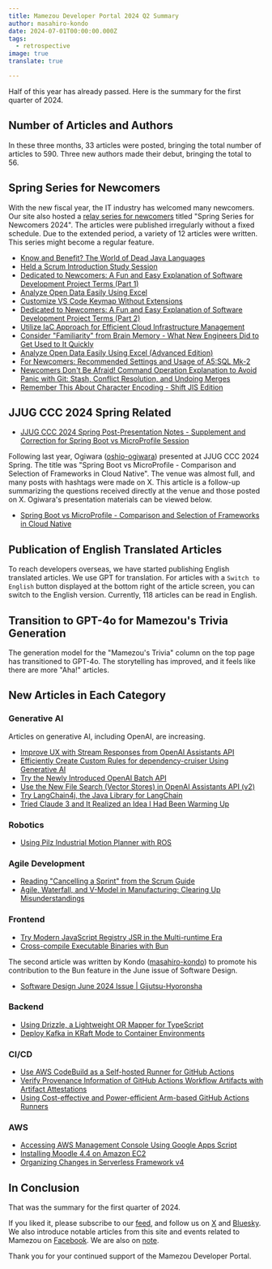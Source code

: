 ```yaml
---
title: Mamezou Developer Portal 2024 Q2 Summary
author: masahiro-kondo
date: 2024-07-01T00:00:00.000Z
tags:
  - retrospective
image: true
translate: true

---
```





Half of this year has already passed. Here is the summary for the first quarter of 2024.

## Number of Articles and Authors
In these three months, 33 articles were posted, bringing the total number of articles to 590. Three new authors made their debut, bringing the total to 56.

## Spring Series for Newcomers
With the new fiscal year, the IT industry has welcomed many newcomers. Our site also hosted a [relay series for newcomers](https://developer.mamezou-tech.com/events/season/2024-spring/) titled "Spring Series for Newcomers 2024". The articles were published irregularly without a fixed schedule. Due to the extended period, a variety of 12 articles were written. This series might become a regular feature.

- [Know and Benefit? The World of Dead Java Languages](https://developer.mamezou-tech.com/blogs/2024/04/12/death-lang-java/)
- [Held a Scrum Introduction Study Session](https://developer.mamezou-tech.com/blogs/2024/04/18/introduction-to-scrum/)
- [Dedicated to Newcomers: A Fun and Easy Explanation of Software Development Project Terms (Part 1)](https://developer.mamezou-tech.com/blogs/2024/04/19/playful_project_terms/)
- [Analyze Open Data Easily Using Excel](https://developer.mamezou-tech.com/blogs/2024/04/25/excel-data-analysis/)
- [Customize VS Code Keymap Without Extensions](https://developer.mamezou-tech.com/blogs/2024/04/26/remap-vscode-keys/)
- [Dedicated to Newcomers: A Fun and Easy Explanation of Software Development Project Terms (Part 2)](https://developer.mamezou-tech.com/blogs/2024/05/01/playful_project_terms2/)
- [Utilize IaC Approach for Efficient Cloud Infrastructure Management](https://developer.mamezou-tech.com/blogs/2024/05/05/iac-tools-intro/)
- [Consider "Familiarity" from Brain Memory - What New Engineers Did to Get Used to It Quickly](https://developer.mamezou-tech.com/blogs/2024/05/08/getting-used-to-it/)
- [Analyze Open Data Easily Using Excel (Advanced Edition)](https://developer.mamezou-tech.com/blogs/2024/05/20/powerquery-introduction/)
- [For Newcomers: Recommended Settings and Usage of A5:SQL Mk-2](https://developer.mamezou-tech.com/blogs/2024/06/08/a5m2_settings/)
- [Newcomers Don't Be Afraid! Command Operation Explanation to Avoid Panic with Git: Stash, Conflict Resolution, and Undoing Merges](https://developer.mamezou-tech.com/blogs/2024/06/13/git_notes_for_newcommers/)
- [Remember This About Character Encoding - Shift JIS Edition](https://developer.mamezou-tech.com/blogs/2024/06/16/moji-code1/)

## JJUG CCC 2024 Spring Related
- [JJUG CCC 2024 Spring Post-Presentation Notes - Supplement and Correction for Spring Boot vs MicroProfile Session](https://developer.mamezou-tech.com/blogs/2024/06/20/after_jjug_spring-mp/)

Following last year, Ogiwara ([oshio-ogiwara](https://developer.mamezou-tech.com/authors/toshio-ogiwara/)) presented at JJUG CCC 2024 Spring. The title was "Spring Boot vs MicroProfile - Comparison and Selection of Frameworks in Cloud Native". The venue was almost full, and many posts with hashtags were made on X. This article is a follow-up summarizing the questions received directly at the venue and those posted on X. Ogiwara's presentation materials can be viewed below.

- [Spring Boot vs MicroProfile - Comparison and Selection of Frameworks in Cloud Native](https://speakerdeck.com/ogiwarat/spring-boot-vs-microprofile-kuraudoneiteibuniokeruhuremuwakunobi-jiao-toxuan-ze)

## Publication of English Translated Articles
To reach developers overseas, we have started publishing English translated articles. We use GPT for translation. For articles with a `Switch to English` button displayed at the bottom right of the article screen, you can switch to the English version. Currently, 118 articles can be read in English.

## Transition to GPT-4o for Mamezou's Trivia Generation
The generation model for the "Mamezou's Trivia" column on the top page has transitioned to GPT-4o. The storytelling has improved, and it feels like there are more "Aha!" articles.

## New Articles in Each Category
### Generative AI
Articles on generative AI, including OpenAI, are increasing.

- [Improve UX with Stream Responses from OpenAI Assistants API](https://developer.mamezou-tech.com/blogs/2024/04/10/openai-assistants-api-stream/)
- [Efficiently Create Custom Rules for dependency-cruiser Using Generative AI](https://developer.mamezou-tech.com/blogs/2024/04/17/chatgpt-dependen-cycruiser/)
- [Try the Newly Introduced OpenAI Batch API](https://developer.mamezou-tech.com/blogs/2024/04/17/openai-batch-api-intro/)
- [Use the New File Search (Vector Stores) in OpenAI Assistants API (v2)](https://developer.mamezou-tech.com/blogs/2024/04/21/openai-file-search-intro/)
- [Try LangChain4j, the Java Library for LangChain](https://developer.mamezou-tech.com/blogs/2024/05/13/langchain4j/)
- [Tried Claude 3 and It Realized an Idea I Had Been Warming Up](https://developer.mamezou-tech.com/blogs/2024/05/13/try_claude/)

### Robotics
- [Using Pilz Industrial Motion Planner with ROS](https://developer.mamezou-tech.com/robotics/pilz/pilz/)

### Agile Development
- [Reading "Cancelling a Sprint" from the Scrum Guide](https://developer.mamezou-tech.com/blogs/2024/04/26/cancelling-a-sprint/)
- [Agile, Waterfall, and V-Model in Manufacturing: Clearing Up Misunderstandings](https://developer.mamezou-tech.com/blogs/2024/04/30/no-feedback-agile/)

### Frontend
- [Try Modern JavaScript Registry JSR in the Multi-runtime Era](https://developer.mamezou-tech.com/blogs/2024/05/09/jsr/)
- [Cross-compile Executable Binaries with Bun](https://developer.mamezou-tech.com/blogs/2024/05/20/bun-cross-compile/)

The second article was written by Kondo ([masahiro-kondo](https://developer.mamezou-tech.com/authors/masahiro-kondo/)) to promote his contribution to the Bun feature in the June issue of Software Design.

- [Software Design June 2024 Issue | Gijutsu-Hyoronsha](https://gihyo.jp/magazine/SD/archive/2024/202406)

### Backend
- [Using Drizzle, a Lightweight OR Mapper for TypeScript](https://developer.mamezou-tech.com/blogs/2024/06/12/drizzle-intro/)
- [Deploy Kafka in KRaft Mode to Container Environments](https://developer.mamezou-tech.com/blogs/2024/06/24/kafka-kraft-mode-in-containers/)

### CI/CD
- [Use AWS CodeBuild as a Self-hosted Runner for GitHub Actions](https://developer.mamezou-tech.com/blogs/2024/04/29/githubactions-codebuild-runner/)
- [Verify Provenance Information of GitHub Actions Workflow Artifacts with Artifact Attestations](https://developer.mamezou-tech.com/blogs/2024/06/03/github-artifact-attenstations/)
- [Using Cost-effective and Power-efficient Arm-based GitHub Actions Runners](https://developer.mamezou-tech.com/blogs/2024/06/05/github-actions-arm-based-runners/)

### AWS
- [Accessing AWS Management Console Using Google Apps Script](https://developer.mamezou-tech.com/blogs/2024/04/30/accessing-aws-using-gas/)
- [Installing Moodle 4.4 on Amazon EC2](https://developer.mamezou-tech.com/blogs/2024/05/07/installing-moodle-on-aws/)
- [Organizing Changes in Serverless Framework v4](https://developer.mamezou-tech.com/blogs/2024/06/16/serverless-framework-v4-summary/)

## In Conclusion
That was the summary for the first quarter of 2024.

If you liked it, please subscribe to our [feed](/feed/), and follow us on [X](https://x.com/MamezouDev) and [Bluesky](https://bsky.app/profile/mamezoudev.bsky.social). We also introduce notable articles from this site and events related to Mamezou on [Facebook](https://www.facebook.com/mamezou.jp). We are also on [note](https://note.com/mamezou_info).

Thank you for your continued support of the Mamezou Developer Portal.
